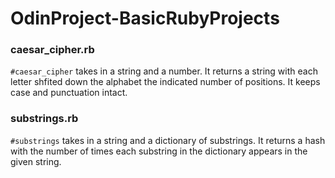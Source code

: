 # OdinProject-BasicRubyProjects

### caesar_cipher.rb
`#caesar_cipher` takes in a string and a number. It returns a string with each letter shfited down the alphabet the indicated number of positions. It keeps case and punctuation intact.

### substrings.rb
`#substrings` takes in a string and a dictionary of substrings. It returns a hash with the number of times each substring in the dictionary appears in the given string.